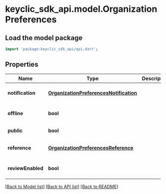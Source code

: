 # keyclic_sdk_api.model.OrganizationPreferences

## Load the model package
```dart
import 'package:keyclic_sdk_api/api.dart';
```

## Properties
Name | Type | Description | Notes
------------ | ------------- | ------------- | -------------
**notification** | [**OrganizationPreferencesNotification**](OrganizationPreferencesNotification.md) |  | [optional] [default to null]
**offline** | **bool** |  | [optional] [default to null]
**public** | **bool** |  | [default to null]
**reference** | [**OrganizationPreferencesReference**](OrganizationPreferencesReference.md) |  | [optional] [default to null]
**reviewEnabled** | **bool** |  | [optional] [default to null]

[[Back to Model list]](../README.md#documentation-for-models) [[Back to API list]](../README.md#documentation-for-api-endpoints) [[Back to README]](../README.md)


